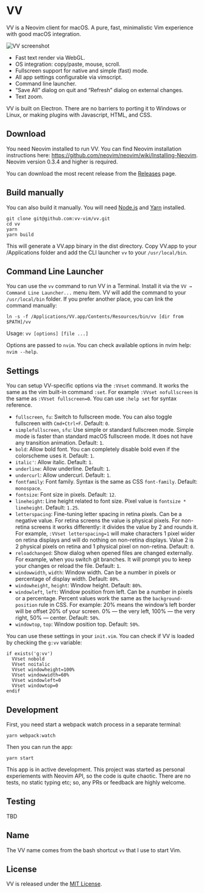VV
==

VV is a Neovim client for macOS. A pure, fast, minimalistic Vim experience with good macOS integration.

![VV screenshot](assets/screenshot.png)

* Fast text render via WebGL.
* OS integration: copy/paste, mouse, scroll.
* Fullscreen support for native and simple (fast) mode.
* All app settings configurable via vimscript.
* Command line launcher.
* “Save All” dialog on quit and “Refresh” dialog on external changes.
* Text zoom.

VV is built on Electron. There are no barriers to porting it to Windows or Linux, or making plugins with Javascript, HTML, and CSS.

Download
--------

You need Neovim installed to run VV. You can find Neovim installation instructions here: https://github.com/neovim/neovim/wiki/Installing-Neovim. Neovim version 0.3.4 and higher is required.

You can download the most recent release from the [Releases](https://github.com/vv-vim/vv/releases/latest) page.

Build manually
--------------

You can also build it manually. You will need [Node.js](https://nodejs.org/en/download/) and [Yarn](https://yarnpkg.com/lang/en/) installed.

```
git clone git@github.com:vv-vim/vv.git
cd vv
yarn
yarn build
```

This will generate a VV.app binary in the dist directory. Copy VV.app to your /Applications folder and add the CLI launcher `vv` to your `/usr/local/bin`.

Command Line Launcher
---------------------

You can use the `vv` command to run VV in a Terminal. Install it via the `VV → Command Line Launcher...` menu item. VV will add the command to your `/usr/local/bin` folder. If you prefer another place, you can link the command manually:

```
ln -s -f /Applications/VV.app/Contents/Resources/bin/vv [dir from $PATH]/vv
```

Usage: `vv [options] [file ...]`

Options are passed to `nvim`. You can check available options in nvim help: `nvim --help`.

Settings
--------

You can setup VV-specific options via the `:VVset` command. It works the same as the vim built-in command `:set`. For example `:VVset nofullscreen` is the same as `:VVset fullscreen=0`. You can use `:help set` for syntax reference.

* `fullscreen`, `fu`: Switch to fullscreen mode. You can also toggle fullscreen with `Cmd+Ctrl+F`. Default: `0`.
* `simplefullscreen`, `sfu`: Use simple or standard fullscreen mode. Simple mode is faster than standard macOS fullscreen mode. It does not have any transition animation. Default: `1`.
* `bold`: Allow bold font. You can completely disable bold even if the colorscheme uses it. Default: `1`.
* `italic'`: Allow italic. Default: `1`.
* `underline`: Allow underline. Default: `1`.
* `undercurl`: Allow undercurl. Default: `1`.
* `fontfamily`: Font family. Syntax is the same as CSS `font-family`. Default: `monospace`.
* `fontsize`: Font size in pixels. Default: `12`.
* `lineheight`: Line height related to font size. Pixel value is `fontsize * lineheight`. Default: `1.25`.
* `letterspacing`: Fine-tuning letter spacing in retina pixels. Can be a negative value. For retina screens the value is physical pixels. For non-retina screens it works differently: it divides the value by 2 and rounds it. For example, `:VVset letterspacing=1` will make characters 1 pixel wider on retina displays and will do nothing on non-retina displays. Value 2 is 2 physical pixels on retina and 1 physical pixel on non-retina. Default: `0`.
* `reloadchanged`: Show dialog when opened files are changed externally. For example, when you switch git branches. It will prompt you to keep your changes or reload the file. Default: `1`.
* `windowwidth`, `width`: Window width. Can be a number in pixels or percentage of display width. Default: `80%`.
* `windowheight`, `height`: Window height. Default: `80%`.
* `windowleft`, `left`: Window position from left. Can be a number in pixels or a percentage. Percent values work the same as the `background-position` rule in CSS. For example: 20% means the window’s left border will be offset 20% of your screen. 0% — the very left, 100% — the very right, 50% — center. Default: `50%`.
* `windowtop`, `top`: Window position top. Default: `50%`.

You can use these settings in your `init.vim`. You can check if VV is loaded by checking the `g:vv` variable:

```
if exists('g:vv')
  VVset nobold
  VVset noitalic
  VVset windowheight=100%
  VVset windowwidth=60%
  VVset windowleft=0
  VVset windowtop=0
endif
```

Development
-----------

First, you need start a webpack watch process in a separate terminal:
```
yarn webpack:watch
```

Then you can run the app:
```
yarn start
```

This app is in active development. This project was started as personal experiements with Neovim API, so the code is quite chaotic. There are no tests, no static typing etc; so, any PRs or feedback are highly welcome.

Testing
-------

TBD

Name
----

The VV name comes from the bash shortcut `vv` that I use to start Vim.

License
-------

VV is released under the [MIT License](https://opensource.org/licenses/MIT).

